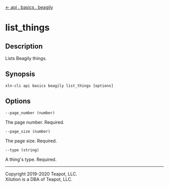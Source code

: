 [<- api . basics . beagily](index.md)

# list_things

## Description

Lists Beagily things.

## Synopsis

```
xln-cli api basics beagily list_things [options]
```

## Options

`--page_number (number)`

The page number. Required.

`--page_size (number)`

The page size. Required.

`--type (string)`

A thing's type. Required.

---
Copyright 2019-2020 Teapot, LLC.  
Xilution is a DBA of Teapot, LLC.
